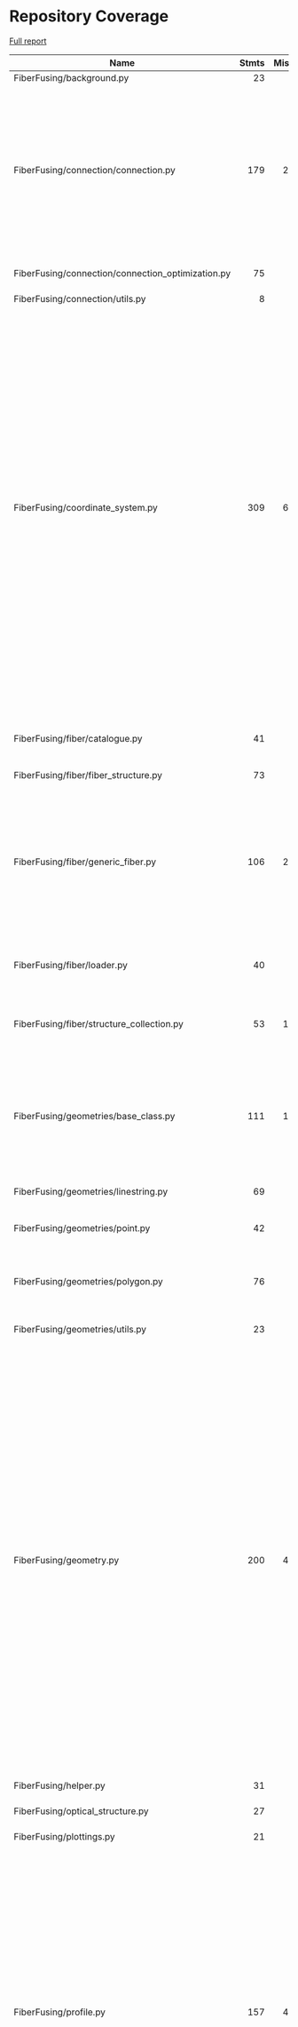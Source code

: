 # Repository Coverage

[Full report](https://htmlpreview.github.io/?https://github.com/MartinPdeS/FiberFusing/blob/python-coverage-comment-action-data/htmlcov/index.html)

| Name                                               |    Stmts |     Miss |   Branch |   BrPart |   Cover |   Missing |
|--------------------------------------------------- | -------: | -------: | -------: | -------: | ------: | --------: |
| FiberFusing/background.py                          |       23 |        2 |        0 |        0 |     91% |    52, 77 |
| FiberFusing/connection/connection.py               |      179 |       20 |       28 |        7 |     83% |76, 92, 96-98, 102-107, 169, 226, 238, 287, 319-322, 386->exit, 390, 444, 457 |
| FiberFusing/connection/connection\_optimization.py |       75 |        2 |       14 |        2 |     96% |69->71, 203-204 |
| FiberFusing/connection/utils.py                    |        8 |        0 |        0 |        0 |    100% |           |
| FiberFusing/coordinate\_system.py                  |      309 |       66 |       78 |       11 |     74% |100, 107->111, 117->121, 137, 139, 281, 295, 463-470, 496, 547-550, 674, 718, 784, 800-806, 817-823, 834-840, 858-869, 915-920, 926-928, 934-936, 942-944, 950-952, 975 |
| FiberFusing/fiber/catalogue.py                     |       41 |        9 |       10 |        2 |     75% |42, 73-77, 93-94, 155-156 |
| FiberFusing/fiber/fiber\_structure.py              |       73 |        1 |        6 |        0 |     99% |        50 |
| FiberFusing/fiber/generic\_fiber.py                |      106 |       23 |       30 |        3 |     76% |54->53, 85-86, 150-152, 238, 242->248, 245-246, 283-309, 327-328, 413 |
| FiberFusing/fiber/loader.py                        |       40 |        3 |       12 |        3 |     88% |55->58, 92, 110-111 |
| FiberFusing/fiber/structure\_collection.py         |       53 |       13 |       14 |        3 |     70% |28, 38, 55, 67-78, 116, 122, 159 |
| FiberFusing/geometries/base\_class.py              |      111 |       10 |        6 |        3 |     89% |55, 67, 190, 202, 238, 320-322, 343, 409->411, 436 |
| FiberFusing/geometries/linestring.py               |       69 |        6 |        6 |        2 |     89% |26, 32, 44, 59, 78-79 |
| FiberFusing/geometries/point.py                    |       42 |        5 |        2 |        1 |     86% |27, 45-46, 67, 73 |
| FiberFusing/geometries/polygon.py                  |       76 |        7 |       26 |        5 |     84% |74, 83, 106-107, 111, 180-181 |
| FiberFusing/geometries/utils.py                    |       23 |        1 |       12 |        2 |     91% |51->46, 57 |
| FiberFusing/geometry.py                            |      200 |       45 |       74 |       18 |     72% |81, 88-90, 96-98, 124-130, 142, 154, 162, 164, 166, 175, 177, 179, 184->exit, 187->190, 192->exit, 204-207, 218-221, 236, 253, 265, 276, 301-306, 343-350, 367, 372, 467->471, 471->475, 475->478 |
| FiberFusing/helper.py                              |       31 |        1 |       10 |        1 |     95% |        49 |
| FiberFusing/optical\_structure.py                  |       27 |        6 |        0 |        0 |     78% |62, 80-82, 93-94 |
| FiberFusing/plottings.py                           |       21 |        1 |        8 |        1 |     93% |        40 |
| FiberFusing/profile.py                             |      157 |       44 |       50 |        9 |     67% |71, 83, 87-103, 129, 179-185, 201, 217, 248->251, 264, 319, 338, 342, 353, 369, 405-419, 435-438, 475->478, 478->481, 481->484, 484->488, 489-490 |
| FiberFusing/shapes/base.py                         |        2 |        0 |        0 |        0 |    100% |           |
| FiberFusing/shapes/circle.py                       |       18 |        1 |        2 |        1 |     90% |        45 |
| FiberFusing/shapes/ellipse.py                      |       23 |        9 |        4 |        0 |     52% |     46-68 |
| FiberFusing/shapes/square.py                       |       18 |        6 |        2 |        0 |     60% |     39-53 |
| FiberFusing/utils.py                               |       32 |        6 |        6 |        2 |     79% |57, 79, 100-101, 118-120 |
|                                          **TOTAL** | **1757** |  **287** |  **400** |   **76** | **79%** |           |


## Setup coverage badge

Below are examples of the badges you can use in your main branch `README` file.

### Direct image

[![Coverage badge](https://raw.githubusercontent.com/MartinPdeS/FiberFusing/python-coverage-comment-action-data/badge.svg)](https://htmlpreview.github.io/?https://github.com/MartinPdeS/FiberFusing/blob/python-coverage-comment-action-data/htmlcov/index.html)

This is the one to use if your repository is private or if you don't want to customize anything.

### [Shields.io](https://shields.io) Json Endpoint

[![Coverage badge](https://img.shields.io/endpoint?url=https://raw.githubusercontent.com/MartinPdeS/FiberFusing/python-coverage-comment-action-data/endpoint.json)](https://htmlpreview.github.io/?https://github.com/MartinPdeS/FiberFusing/blob/python-coverage-comment-action-data/htmlcov/index.html)

Using this one will allow you to [customize](https://shields.io/endpoint) the look of your badge.
It won't work with private repositories. It won't be refreshed more than once per five minutes.

### [Shields.io](https://shields.io) Dynamic Badge

[![Coverage badge](https://img.shields.io/badge/dynamic/json?color=brightgreen&label=coverage&query=%24.message&url=https%3A%2F%2Fraw.githubusercontent.com%2FMartinPdeS%2FFiberFusing%2Fpython-coverage-comment-action-data%2Fendpoint.json)](https://htmlpreview.github.io/?https://github.com/MartinPdeS/FiberFusing/blob/python-coverage-comment-action-data/htmlcov/index.html)

This one will always be the same color. It won't work for private repos. I'm not even sure why we included it.

## What is that?

This branch is part of the
[python-coverage-comment-action](https://github.com/marketplace/actions/python-coverage-comment)
GitHub Action. All the files in this branch are automatically generated and may be
overwritten at any moment.